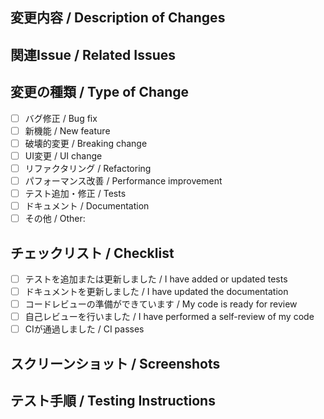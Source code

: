 ## 変更内容 / Description of Changes

<!-- 変更内容の概要を記載してください。 / Please provide a summary of your changes. -->

## 関連Issue / Related Issues

<!-- 関連するIssue番号がある場合は記載してください。 / Please reference any related issues. -->
<!-- 例: Fixes #123, Resolves #456 -->

## 変更の種類 / Type of Change

<!-- 該当する項目に x を入れてください。 / Please mark the type of change. -->

- [ ] バグ修正 / Bug fix
- [ ] 新機能 / New feature
- [ ] 破壊的変更 / Breaking change
- [ ] UI変更 / UI change
- [ ] リファクタリング / Refactoring
- [ ] パフォーマンス改善 / Performance improvement
- [ ] テスト追加・修正 / Tests
- [ ] ドキュメント / Documentation
- [ ] その他 / Other:

## チェックリスト / Checklist

<!-- 該当する項目に x を入れてください。 / Please check all that apply. -->

- [ ] テストを追加または更新しました / I have added or updated tests
- [ ] ドキュメントを更新しました / I have updated the documentation
- [ ] コードレビューの準備ができています / My code is ready for review
- [ ] 自己レビューを行いました / I have performed a self-review of my code
- [ ] CIが通過しました / CI passes

## スクリーンショット / Screenshots

<!-- 必要に応じてスクリーンショットを添付してください。 / If applicable, add screenshots to help explain your changes. -->

## テスト手順 / Testing Instructions

<!-- テスト方法があれば記載してください。 / Please provide testing instructions if applicable. -->